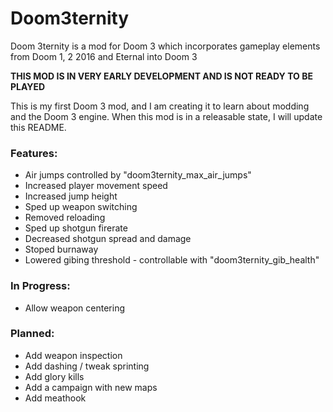 # Doom3ternity
Doom 3ternity is a mod for Doom 3 which incorporates gameplay elements from Doom 1, 2 2016 and Eternal into Doom 3

**THIS MOD IS IN VERY EARLY DEVELOPMENT AND IS NOT READY TO BE PLAYED**

This is my first Doom 3 mod, and I am creating it to learn about modding and the Doom 3 engine. When this mod is in a releasable state, I will update this README.

### Features:
* Air jumps controlled by "doom3ternity_max_air_jumps"
* Increased player movement speed
* Increased jump height
* Sped up weapon switching
* Removed reloading
* Sped up shotgun firerate
* Decreased shotgun spread and damage
* Stoped burnaway
* Lowered gibing threshold - controllable with "doom3ternity_gib_health"

### In Progress:
* Allow weapon centering

### Planned:
* Add weapon inspection
* Add dashing / tweak sprinting
* Add glory kills
* Add a campaign with new maps
* Add meathook
